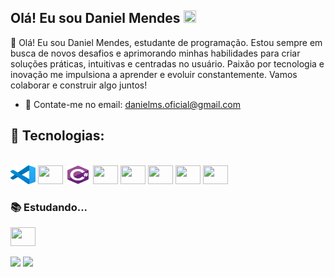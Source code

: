 ## Olá! Eu sou Daniel Mendes <img src="https://raw.githubusercontent.com/MartinHeinz/MartinHeinz/master/wave.gif" width="20px" height="20px" />

👋 Olá! Eu sou Daniel Mendes, estudante de programação. Estou sempre em busca de novos desafios e aprimorando minhas habilidades para criar soluções práticas, intuitivas e centradas no usuário. Paixão por tecnologia e inovação me impulsiona a aprender e evoluir constantemente. Vamos colaborar e construir algo juntos!

- 💬 Contate-me no email: danielms.oficial@gmail.com

## 🔧 Tecnologias:

<div style:"inline_block"><br>
<img alt="mysql" height="30" width="40" src="https://github.com/devicons/devicon/blob/master/icons/vscode/vscode-original.svg">
<img src="https://cdn.jsdelivr.net/gh/devicons/devicon@latest/icons/git/git-original.svg" width="40" height="30"/> 
<img src="https://raw.githubusercontent.com/devicons/devicon/ca28c779441053191ff11710fe24a9e6c23690d6/icons/csharp/csharp-original.svg" width="40" height="30"/> 
<img src="https://cdn.jsdelivr.net/gh/devicons/devicon@latest/icons/css3/css3-original.svg" width="40" height="30"/>
<img src="https://cdn.jsdelivr.net/gh/devicons/devicon@latest/icons/javascript/javascript-original.svg" width="40" height="30"/> 
<img src="https://cdn.jsdelivr.net/gh/devicons/devicon@latest/icons/jquery/jquery-plain-wordmark.svg" width="40" height="30"/>
<img height="30" width="40" src="https://raw.githubusercontent.com/jmnote/z-icons/master/svg/bootstrap.svg">
<img height="30" width="40" src="https://camo.githubusercontent.com/60128f24b3db6513987c90119eafe50df033f8f8b1015ccd1309cb8bc7287303/68747470733a2f2f63646e2e6a7364656c6976722e6e65742f67682f64657669636f6e732f64657669636f6e406c61746573742f69636f6e732f736173732f736173732d6f726967696e616c2e737667">
</div>

### 📚 Estudando... 
<img height="30" width="40" src="https://camo.githubusercontent.com/60128f24b3db6513987c90119eafe50df033f8f8b1015ccd1309cb8bc7287303/68747470733a2f2f63646e2e6a7364656c6976722e6e65742f67682f64657669636f6e732f64657669636f6e406c61746573742f69636f6e732f736173732f736173732d6f726967696e616c2e737667">

<a href = "mailto:danielms.oficial@gmail.com"><img src="https://img.shields.io/badge/-Gmail-%23333?style=for-the-badge&logo=gmail&logoColor=white" target="_blank"></a>
  <a href="https://www.linkedin.com/in/daniel-mendes-247305236/" target="_blank"><img src="https://img.shields.io/badge/-LinkedIn-%230077B5?style=for-the-badge&logo=linkedin&logoColor=white" target="_blank"></a> 
